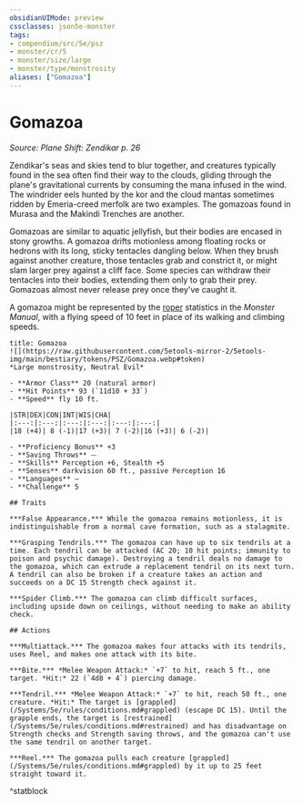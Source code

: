 ```yaml
---
obsidianUIMode: preview
cssclasses: json5e-monster
tags:
- compendium/src/5e/psz
- monster/cr/5
- monster/size/large
- monster/type/monstrosity
aliases: ["Gomazoa"]
---
```

# Gomazoa
*Source: Plane Shift: Zendikar p. 26*  

Zendikar's seas and skies tend to blur together, and creatures typically found in the sea often find their way to the clouds, gliding through the plane's gravitational currents by consuming the mana infused in the wind. The windrider eels hunted by the kor and the cloud mantas sometimes ridden by Emeria-creed merfolk are two examples. The gomazoas found in Murasa and the Makindi Trenches are another.

Gomazoas are similar to aquatic jellyfish, but their bodies are encased in stony growths. A gomazoa drifts motionless among floating rocks or hedrons with its long, sticky tentacles dangling below. When they brush against another creature, those tentacles grab and constrict it, or might slam larger prey against a cliff face. Some species can withdraw their tentacles into their bodies, extending them only to grab their prey. Gomazoas almost never release prey once they've caught it.

A gomazoa might be represented by the [roper](/Systems/5e/bestiary/monstrosity/roper.md) statistics in the *Monster Manual*, with a flying speed of 10 feet in place of its walking and climbing speeds.

```ad-statblock
title: Gomazoa
![](https://raw.githubusercontent.com/5etools-mirror-2/5etools-img/main/bestiary/tokens/PSZ/Gomazoa.webp#token)
*Large monstrosity, Neutral Evil*

- **Armor Class** 20 (natural armor)
- **Hit Points** 93 (`11d10 + 33`)
- **Speed** fly 10 ft.

|STR|DEX|CON|INT|WIS|CHA|
|:---:|:---:|:---:|:---:|:---:|:---:|
|18 (+4)| 8 (-1)|17 (+3)| 7 (-2)|16 (+3)| 6 (-2)|

- **Proficiency Bonus** +3
- **Saving Throws** ⏤
- **Skills** Perception +6, Stealth +5
- **Senses** darkvision 60 ft., passive Perception 16
- **Languages** —
- **Challenge** 5

## Traits

***False Appearance.*** While the gomazoa remains motionless, it is indistinguishable from a normal cave formation, such as a stalagmite.

***Grasping Tendrils.*** The gomazoa can have up to six tendrils at a time. Each tendril can be attacked (AC 20; 10 hit points; immunity to poison and psychic damage). Destroying a tendril deals no damage to the gomazoa, which can extrude a replacement tendril on its next turn. A tendril can also be broken if a creature takes an action and succeeds on a DC 15 Strength check against it.

***Spider Climb.*** The gomazoa can climb difficult surfaces, including upside down on ceilings, without needing to make an ability check.

## Actions

***Multiattack.*** The gomazoa makes four attacks with its tendrils, uses Reel, and makes one attack with its bite.

***Bite.*** *Melee Weapon Attack:* `+7` to hit, reach 5 ft., one target. *Hit:* 22 (`4d8 + 4`) piercing damage.

***Tendril.*** *Melee Weapon Attack:* `+7` to hit, reach 50 ft., one creature. *Hit:* The target is [grappled](/Systems/5e/rules/conditions.md#grappled) (escape DC 15). Until the grapple ends, the target is [restrained](/Systems/5e/rules/conditions.md#restrained) and has disadvantage on Strength checks and Strength saving throws, and the gomazoa can't use the same tendril on another target.

***Reel.*** The gomazoa pulls each creature [grappled](/Systems/5e/rules/conditions.md#grappled) by it up to 25 feet straight toward it.
```
^statblock
